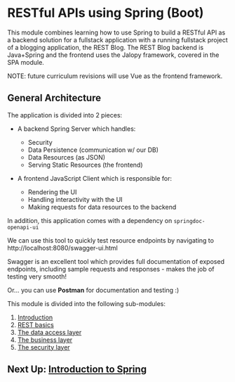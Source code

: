 # RESTful APIs using Spring (Boot)

This module combines learning how to use Spring to build a RESTful API as a backend solution for a fullstack application with a running fullstack project of a blogging application, the REST Blog. The REST Blog backend is Java+Spring and the frontend uses the Jalopy framework, covered in the SPA module. 

NOTE: future curriculum revisions will use Vue as the frontend framework.

## General Architecture

The application is divided into 2 pieces:

- A backend Spring Server which handles:
    - Security
  - Data Persistence (communication w/ our DB)
  - Data Resources (as JSON)
  - Serving Static Resources (the frontend)
    
- A frontend JavaScript Client which is responsible for:
    - Rendering the UI
    - Handling interactivity with the UI
    - Making requests for data resources to the backend
    
In addition, this application comes with a dependency on ```springdoc-openapi-ui```

We can use this tool to quickly test resource endpoints by navigating to http://localhost:8080/swagger-ui.html

Swagger is an excellent tool which provides full documentation of exposed endpoints, including sample requests and responses - makes the job of testing very smooth! 

Or... you can use **Postman** for documentation and testing :)

This module is divided into the following sub-modules:

1. [Introduction](./i-intro/1-overview.md)
2. [REST basics](./ii-rest-and-relationships/5-rest.md)
3. [The data access layer](./iii-data-persistence/12-data-persistence.md)
4. [The business layer](./iv-business-layer/1-overview.md)
5. [The security layer](./v-security/1-overview.md)

## Next Up: [Introduction to Spring](./i-intro/1-overview.md)
